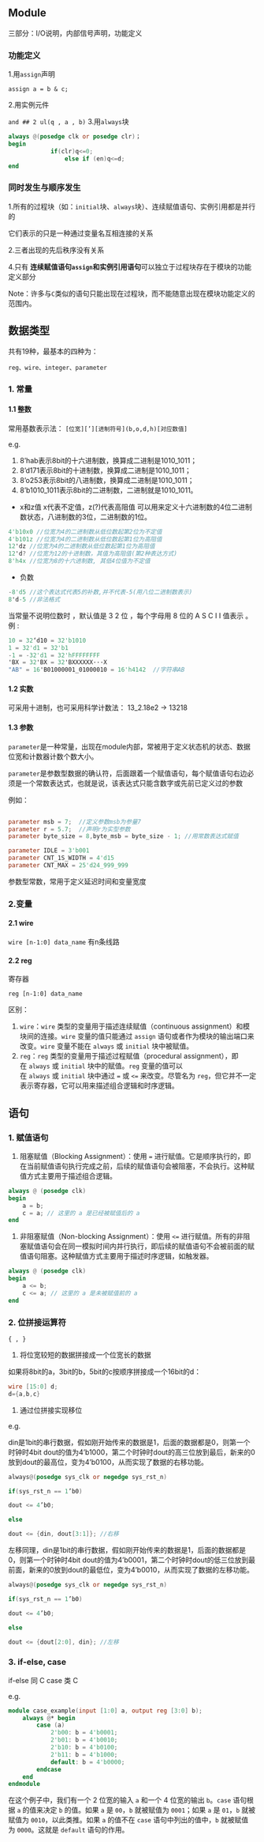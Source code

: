 ## Module

三部分：I/O说明，内部信号声明，功能定义

### 功能定义

1.用`assign`声明

`assign a = b & c;`

2.用实例元件

`and ## 2 ul(q , a , b)`
3.用`always`块

```verilog
always @(posedge clk or posedge clr)；
begin
			if(clr)q<=0;
				else if (en)q<=d;
end
```

### 同时发生与顺序发生

1.所有的过程块（如：`initial`块、`always`块）、连续赋值语句、实例引用都是并行的

它们表示的只是一种通过变量名互相连接的关系

2.三者出现的先后秩序没有关系

4.只有 **连续赋值语句`assign`和实例引用语句**可以独立于过程块存在于模块的功能定义部分

Note：许多与`C`类似的语句只能出现在过程块，而不能随意出现在模块功能定义的范围内。

## 数据类型

共有19种，最基本的四种为：

`reg、wire、integer、parameter`

### 1. 常量

#### 1.1 整数

常用基数表示法：
`[位宽][’][进制符号](b,o,d,h)[对应数值]` 

e.g.

1. 8’hab表示8bit的十六进制数，换算成二进制是1010_1011；
2. 8’d171表示8bit的十进制数，换算成二进制是1010_1011；
3. 8’o253表示8bit的八进制数，换算成二进制是1010_1011；
4. 8’b1010_1011表示8bit的二进制数，二进制就是1010_1011。
- x和z值
x代表不定值，z(?)代表高阻值
可以用来定义十六进制数的4位二进制数状态，八进制数的3位，二进制数的1位。

```verilog
4'b10x0 //位宽为4的二进制数从低位数起第2位为不定值
4'b101z //位宽为4的二进制数从低位数起第1位为高阻值
12'dz //位宽为4的二进制数从低位数起第1位为高阻值
12'd? //位宽为12的十进制数，其值为高阻值(第2种表达方式)
8'h4x //位宽为8的十六进制数, 其低4位值为不定值
```

- 负数

```verilog
-8'd5 //这个表达式代表5的补数,并不代表-5(用八位二进制数表示)
8'd-5 //非法格式
```

当常量不说明位数时 ，默认值是 3 2 位 ，每个字母用 8 位的 A S C I I 值表示 。例 :

```verilog
10 = 32‘d10 = 32'b1010
1 = 32'd1 = 32'b1
-1 = -32'd1 = 32'hFFFFFFFF
'BX = 32'BX = 32'BXXXXXX···X
"AB" = 16'B01000001_01000010 = 16'h4142  //字符串AB
```

#### 1.2 实数

可采用十进制，也可采用科学计数法：
13_2.18e2 → 13218

#### 1.3 参数

`parameter`是一种常量，出现在module内部，常被用于定义状态机的状态、数据位宽和计数器计数个数大小。

`parameter`是参数型数据的确认符，后面跟着一个赋值语句，每个赋值语句右边必须是一个常数表达式，也就是说，该表达式只能含数字或先前已定义过的参数

例如：

```verilog

parameter msb = 7;  //定义参数msb为参量7
parameter r = 5.7;  //声明r为实型参数
parameter byte_size = 8,byte_msb = byte_size - 1; //用常数表达式赋值

parameter IDLE = 3'b001
parameter CNT_1S_WIDTH = 4'd15
parameter CNT_MAX = 25'd24_999_999
```

参数型常数，常用于定义延迟时间和变量宽度

### 2.变量

#### 2.1 wire

`wire [n-1:0] data_name` 有n条线路

#### 2.2 reg

寄存器

`reg [n-1:0] data_name`

区别：

1. `wire`：`wire` 类型的变量用于描述连续赋值（continuous assignment）和模块间的连接。`wire` 变量的值只能通过 `assign` 语句或者作为模块的输出端口来改变。`wire` 变量不能在 `always` 或 `initial` 块中被赋值。
2. `reg`：`reg` 类型的变量用于描述过程赋值（procedural assignment），即在 `always` 或 `initial` 块中的赋值。`reg` 变量的值可以在 `always` 或 `initial` 块中通过 `=` 或 `<=` 来改变。尽管名为 `reg`，但它并不一定表示寄存器，它可以用来描述组合逻辑和时序逻辑。

## 语句

### 1. 赋值语句

1. 阻塞赋值（Blocking Assignment）：使用 `=` 进行赋值。它是顺序执行的，即在当前赋值语句执行完成之前，后续的赋值语句会被阻塞，不会执行。这种赋值方式主要用于描述组合逻辑。

```verilog
always @ (posedge clk)
begin
    a = b;
    c = a; // 这里的 a 是已经被赋值后的 a
end
```

1. 非阻塞赋值（Non-blocking Assignment）：使用 `<=` 进行赋值。所有的非阻塞赋值语句会在同一模拟时间内并行执行，即后续的赋值语句不会被前面的赋值语句阻塞。这种赋值方式主要用于描述时序逻辑，如触发器。

```verilog
always @ (posedge clk)
begin
    a <= b;
    c <= a; // 这里的 a 是未被赋值前的 a
end
```

### 2. 位拼接运算符

`{ , }` 

1. 将位宽较短的数据拼接成一个位宽长的数据

如果将8bit的a，3bit的b，5bit的c按顺序拼接成一个16bit的d：

```verilog
wire [15:0] d;
d={a,b,c}
```

1. 通过位拼接实现移位

e.g.

din是1bit的串行数据，假如刚开始传来的数据是1，后面的数据都是0，则第一个时钟时4bit dout的值为4’b1000，第二个时钟时dout的高三位放到最后，新来的0放到dout的最高位，变为4’b0100，从而实现了数据的右移功能。

```verilog
always@(posedge sys_clk or negedge sys_rst_n)

if(sys_rst_n == 1’b0)

dout <= 4’b0;

else

dout <= {din, dout[3:1]}; //右移
```

左移同理，din是1bit的串行数据，假如刚开始传来的数据是1，后面的数据都是0，则第一个时钟时4bit dout的值为4’b0001，第二个时钟时dout的低三位放到最前面，新来的0放到dout的最低位，变为4’b0010，从而实现了数据的左移功能。

```verilog
always@(posedge sys_clk or negedge sys_rst_n)

if(sys_rst_n == 1’b0)

dout <= 4’b0;

else

dout <= {dout[2:0], din}; //左移
```

### 3. if-else, case

if-else 同 C
case 类 C

e.g.

```verilog
module case_example(input [1:0] a, output reg [3:0] b);
    always @* begin
        case (a)
            2'b00: b = 4'b0001;
            2'b01: b = 4'b0010;
            2'b10: b = 4'b0100;
            2'b11: b = 4'b1000;
            default: b = 4'b0000;
        endcase
    end
endmodule
```

在这个例子中，我们有一个 2 位宽的输入 `a` 和一个 4 位宽的输出 `b`。`case` 语句根据 `a` 的值来决定 `b` 的值。如果 `a` 是 `00`，`b` 就被赋值为 `0001`；如果 `a` 是 `01`，`b` 就被赋值为 `0010`，以此类推。如果 `a` 的值不在 `case` 语句中列出的值中，`b` 就被赋值为 `0000`。这就是 `default` 语句的作用。